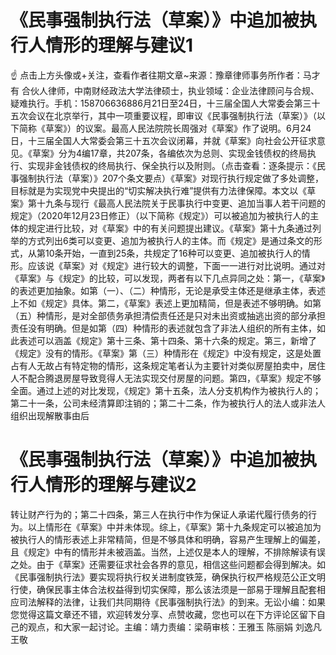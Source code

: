 # 《民事强制执行法（草案）》中追加被执行人情形的理解与建议1

☝ 点击上方头像或+关注，查看作者往期文章~来源：豫章律师事务所作者：马才有 合伙人律师，中南财经政法大学法律硕士，执业领域：企业法律顾问与合规、疑难执行。手机：158706636886月21日至24日，十三届全国人大常委会第三十五次会议在北京举行，其中一项重要议程，即审议《民事强制执行法（草案）》（以下简称《草案》）的议案。最高人民法院院长周强对《草案》作了说明。6月24日，十三届全国人大常委会第三十五次会议闭幕，并就《草案》向社会公开征求意见。《草案》分为4编17章，共207条，各编依次为总则、实现金钱债权的终局执行、实现非金钱债权的终局执行、保全执行以及附则。（点击查看：逐条提示：《民事强制执行法（草案）》207个条文要点）《草案》对现行执行规定做了多处调整，目标就是为实现党中央提出的“切实解决执行难”提供有力法律保障。本文以《草案》第十九条与现行《最高人民法院关于民事执行中变更、追加当事人若干问题的规定》（2020年12月23日修正）（以下简称《规定》）可以被追加为被执行人的主体的规定进行比较，对《草案》中的有关问题提出建议。《草案》第十九条通过列举的方式列出6类可以变更、追加为被执行人的主体。而《规定》是通过条文的形式，从第10条开始，一直到25条，共规定了16种可以变更、追加被执行人的情形。应该说《草案》对《规定》进行较大的调整，下面一一进行对比说明。通过对《草案》与《规定》的比较，可以发现，两者有以下几点异同之处：第一，《草案》的表述更加抽象。如第（一）、（二）种情形，无论是承受主体还是继承主体，表述上不如《规定》具体。第二，《草案》表述上更加精简，但是表述不够明确。如第（五）种情形，是对全部债务承担清偿责任还是只对未出资或抽逃出资的部分承担责任没有明确。但是如第（四）种情形的表述就包含了非法人组织的所有主体，如此表述可以涵盖《规定》第十三条、第十四条、第十六条的规定。第三，新增了《规定》没有的情形。《草案》第（三）种情形在《规定》中没有规定，这是处置占有人无故占有特定物的情形，这条规定笔者认为主要针对类似房屋拍卖中，居住人不配合腾退房屋导致竞得人无法实现交付房屋的问题。第四，《草案》规定不够全面。通过上述的对比发现，《规定》第十五条，法人分支机构作为被执行人的；第二十一条，公司未经清算即注销的；第二十二条，作为被执行人的法人或非法人组织出现解散事由后

# 《民事强制执行法（草案）》中追加被执行人情形的理解与建议2

转让财产行为的；第二十四条，第三人在执行中作为保证人承诺代履行债务的行为。以上情形在《草案》中并未体现。综上，《草案》第十九条规定可以被追加为被执行人的情形表述上非常精简，但是不够具体和明确，容易产生理解上的偏差，且《规定》中有的情形并未被涵盖。当然，上述仅是本人的理解，不排除解读有误之处。由于《草案》还需要征求社会各界的意见，相信这些问题都会得到解决。如《民事强制执行法》要实现将执行权关进制度铁笼，确保执行权严格规范公正文明行使，确保民事主体合法权益得到切实保障，那么该法须是一部易于理解且配套相应司法解释的法律，让我们共同期待《民事强制执行法》的到来。无讼小编：如果您觉得这篇文章还不错，欢迎转发分享、点赞收藏，您也可以在下方评论区留下自己的观点，和大家一起讨论。主编：靖力责编：梁萌审核：王雅玉 陈丽娟 刘逸凡 王敬


